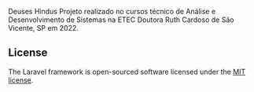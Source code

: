 Deuses Hindus 
Projeto realizado no cursos técnico de Análise e Desenvolvimento de Sistemas na ETEC Doutora Ruth Cardoso de São Vicente, SP em 2022.

## License

The Laravel framework is open-sourced software licensed under the [MIT license](https://opensource.org/licenses/MIT).
